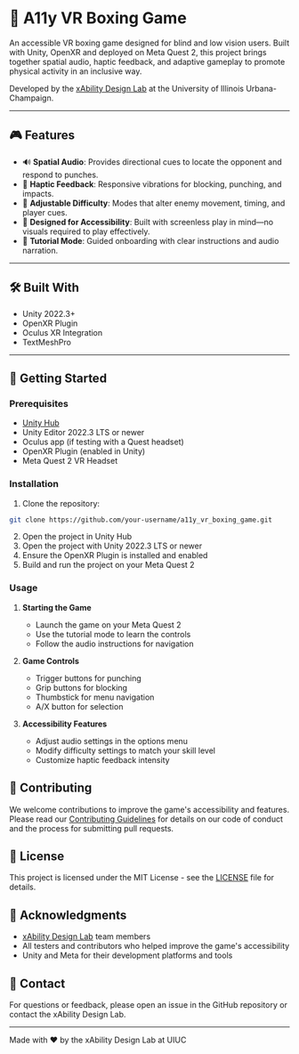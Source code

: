 # 🥊 A11y VR Boxing Game

An accessible VR boxing game designed for blind and low vision users. Built with Unity, OpenXR and deployed on Meta Quest 2, this project brings together spatial audio, haptic feedback, and adaptive gameplay to promote physical activity in an inclusive way.

Developed by the [xAbility Design Lab](https://ischool.illinois.edu/research/centers/xability-design-lab) at the University of Illinois Urbana-Champaign.

---

## 🎮 Features

- 🔊 **Spatial Audio**: Provides directional cues to locate the opponent and respond to punches.
- 🤝 **Haptic Feedback**: Responsive vibrations for blocking, punching, and impacts.
- 🧩 **Adjustable Difficulty**: Modes that alter enemy movement, timing, and player cues.
- 🦯 **Designed for Accessibility**: Built with screenless play in mind—no visuals required to play effectively.
- 🧠 **Tutorial Mode**: Guided onboarding with clear instructions and audio narration.

---

## 🛠️ Built With

- Unity 2022.3+
- OpenXR Plugin
- Oculus XR Integration
- TextMeshPro

---

## 🚀 Getting Started

### Prerequisites

- [Unity Hub](https://unity.com/download)
- Unity Editor 2022.3 LTS or newer
- Oculus app (if testing with a Quest headset)
- OpenXR Plugin (enabled in Unity)
- Meta Quest 2 VR Headset

### Installation

1. Clone the repository:
   
```bash
git clone https://github.com/your-username/a11y_vr_boxing_game.git
```

2. Open the project in Unity Hub
3. Open the project with Unity 2022.3 LTS or newer
4. Ensure the OpenXR Plugin is installed and enabled
5. Build and run the project on your Meta Quest 2

### Usage

1. **Starting the Game**
   - Launch the game on your Meta Quest 2
   - Use the tutorial mode to learn the controls
   - Follow the audio instructions for navigation

2. **Game Controls**
   - Trigger buttons for punching
   - Grip buttons for blocking
   - Thumbstick for menu navigation
   - A/X button for selection

3. **Accessibility Features**
   - Adjust audio settings in the options menu
   - Modify difficulty settings to match your skill level
   - Customize haptic feedback intensity

## 📝 Contributing

We welcome contributions to improve the game's accessibility and features. Please read our [Contributing Guidelines](CONTRIBUTING.md) for details on our code of conduct and the process for submitting pull requests.

## 📄 License

This project is licensed under the MIT License - see the [LICENSE](LICENSE) file for details.

## 🙏 Acknowledgments

- [xAbility Design Lab](https://ischool.illinois.edu/research/centers/xability-design-lab) team members
- All testers and contributors who helped improve the game's accessibility
- Unity and Meta for their development platforms and tools

## 📧 Contact

For questions or feedback, please open an issue in the GitHub repository or contact the xAbility Design Lab.

---

Made with ❤️ by the xAbility Design Lab at UIUC
